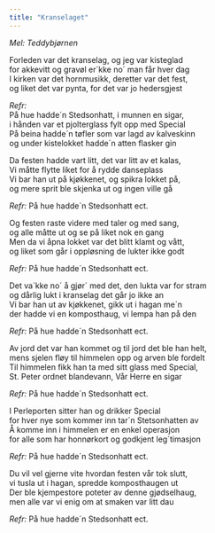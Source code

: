 ```yaml
---
title: "Kranselaget"
---
```


_Mel: Teddybjørnen_

Forleden var det kranselag, og jeg var kisteglad  
for akkevitt og gravøl er´kke no´ man får hver dag  
I kirken var det hornmusikk, deretter var det fest,  
og liket det var pynta, for det var jo hedersgjest  

_Refr:_  
På hue hadde´n Stedsonhatt, i munnen en sigar,  
i hånden var et pjolterglass fylt opp med Special  
På beina hadde´n tøfler som var lagd av kalveskinn  
og under kistelokket hadde´n atten flasker gin  

Da festen hadde vart litt, det var litt av et kalas,  
Vi måtte flytte liket for å rydde danseplass  
Vi bar han ut på kjøkkenet, og spikra lokket på,  
og mere sprit ble skjenka ut og ingen ville gå  

_Refr:_ På hue hadde´n Stedsonhatt ect.

Og festen raste videre med taler og med sang,  
og alle måtte ut  og se på liket nok en gang  
Men da vi åpna lokket var det blitt klamt og vått,  
og liket som går i oppløsning de lukter ikke godt  

_Refr:_ På hue hadde´n Stedsonhatt ect.

Det va´kke no´ å gjør´ med det, den lukta var for stram  
og dårlig lukt i kranselag det går jo ikke an  
Vi bar han ut av kjøkkenet, gikk ut i hagan me´n  
der hadde vi en komposthaug, vi lempa han på den  

_Refr:_ På hue hadde´n Stedsonhatt ect.

Av jord det var han kommet og til jord det ble han helt,  
mens sjelen fløy til himmelen opp og arven ble fordelt  
Til himmelen fikk han ta med sitt glass med Special,  
St. Peter ordnet blandevann, Vår Herre en sigar  

_Refr:_ På hue hadde´n Stedsonhatt ect.

I Perleporten sitter han og drikker Special   
for hver nye som kommer inn tar´n Stetsonhatten av  
Å komme inn i himmelen er en enkel operasjon  
for alle som har honnørkort og godkjent leg´timasjon  

_Refr:_ På hue hadde´n Stedsonhatt ect.

Du vil vel gjerne vite hvordan festen vår tok slutt,  
vi tusla ut i hagan, spredde komposthaugen ut  
Der ble kjempestore poteter av denne gjødselhaug,  
men alle var vi enig om at smaken var litt dau  

_Refr:_ På hue hadde´n Stedsonhatt ect.